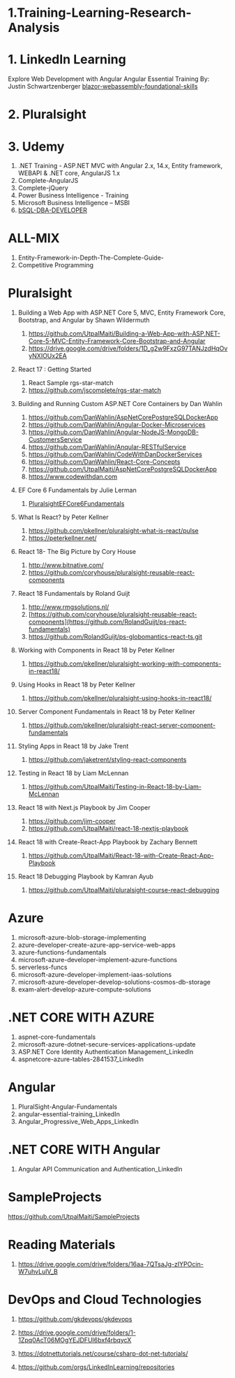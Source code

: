 # 1.Training-Learning-Research-Analysis

# 1. LinkedIn Learning

Explore Web Development with Angular
Angular Essential Training By: Justin Schwartzenberger
[blazor-webassembly-foundational-skills](https://github.com/LinkedInLearning/blazor-webassembly-foundational-skills-2505782)

# 2. Pluralsight

# 3. Udemy

1. .NET Training - ASP.NET MVC with Angular 2.x, 14.x, Entity framework, WEBAPI & .NET core, AngularJS 1.x
2. Complete-AngularJS
3. Complete-jQuery
4. Power Business Intelligence - Training
5. Microsoft Business Intelligence – MSBI
6. [bSQL-DBA-DEVELOPER](https://github.com/UtpalMaiti/SQL-DBA-DEVELOPER)

# ALL-MIX

1. Entity-Framework-in-Depth-The-Complete-Guide-
2. Competitive Programming

# Pluralsight

1. Building a Web App with ASP.NET Core 5, MVC, Entity Framework Core, Bootstrap, and Angular by Shawn Wildermuth

   1. https://github.com/UtpalMaiti/Building-a-Web-App-with-ASP.NET-Core-5-MVC-Entity-Framework-Core-Bootstrap-and-Angular
   2. https://drive.google.com/drive/folders/1D_g2w9FxzG97TANJzdHqOvyNXIOUx2EA

2. React 17 : Getting Started

   1. React Sample rgs-star-match
   2. https://github.com/jscomplete/rgs-star-match

3. Building and Running Custom ASP.NET Core Containers by Dan Wahlin

   1. https://github.com/DanWahlin/AspNetCorePostgreSQLDockerApp
   2. https://github.com/DanWahlin/Angular-Docker-Microservices
   3. https://github.com/DanWahlin/Angular-NodeJS-MongoDB-CustomersService
   4. https://github.com/DanWahlin/Anqular-RESTfulService
   5. https://github.com/DanWahlin/CodeWithDanDockerServices
   6. https://github.com/DanWahlin/React-Core-Concepts
   7. https://github.com/UtpalMaiti/AspNetCorePostgreSQLDockerApp
   8. https://www.codewithdan.com

4. EF Core 6 Fundamentals by Julie Lerman

   1. [PluralsightEFCore6Fundamentals](https://github.com/julielerman/PluralsightEFCore6Fundamentals)

5. What Is React? by Peter Kellner

   1. https://github.com/pkellner/pluralsight-what-is-react/pulse
   2. https://peterkellner.net/

6. React 18- The Big Picture by Cory House

   1. http://www.bitnative.com/
   2. https://github.com/coryhouse/pluralsight-reusable-react-components

7. React 18 Fundamentals by Roland Guijt

   1. http://www.rmgsolutions.nl/
   2. [https://github.com/coryhouse/pluralsight-reusable-react-components](https://github.com/RolandGuijt/ps-react-fundamentals)
   3. https://github.com/RolandGuijt/ps-globomantics-react-ts.git

8. Working with Components in React 18 by Peter Kellner

   1. https://github.com/pkellner/pluralsight-working-with-components-in-react18/

9. Using Hooks in React 18 by Peter Kellner
   1. https://github.com/pkellner/pluralsight-using-hooks-in-react18/
10. Server Component Fundamentals in React 18 by Peter Kellner

    1. https://github.com/pkellner/pluralsight-react-server-component-fundamentals

11. Styling Apps in React 18 by Jake Trent

    1. https://github.com/jaketrent/styling-react-components

12. Testing in React 18 by Liam McLennan

    1. https://github.com/UtpalMaiti/Testing-in-React-18-by-Liam-McLennan

13. React 18 with Next.js Playbook by Jim Cooper

    1. https://github.com/jim-cooper
    2. https://github.com/UtpalMaiti/react-18-nextjs-playbook

14. React 18 with Create-React-App Playbook by Zachary Bennett

    1. https://github.com/UtpalMaiti/React-18-with-Create-React-App-Playbook

15. React 18 Debugging Playbook by Kamran Ayub
    1. https://github.com/UtpalMaiti/pluralsight-course-react-debugging

# Azure

1. microsoft-azure-blob-storage-implementing
2. azure-developer-create-azure-app-service-web-apps
3. azure-functions-fundamentals
4. microsoft-azure-developer-implement-azure-functions
5. serverless-funcs
6. microsoft-azure-developer-implement-iaas-solutions
7. microsoft-azure-developer-develop-solutions-cosmos-db-storage
8. exam-alert-develop-azure-compute-solutions

# .NET CORE WITH AZURE

1. aspnet-core-fundamentals
2. microsoft-azure-dotnet-secure-services-applications-update
3. ASP.NET Core Identity Authentication Management_LinkedIn
4. aspnetcore-azure-tables-2841537_LinkedIn

# Angular

1. PluralSight-Angular-Fundamentals
2. angular-essential-training_LinkedIn
3. Angular_Progressive_Web_Apps_LinkedIn

# .NET CORE WITH Angular

1. Angular API Communication and Authentication_LinkedIn

# SampleProjects

https://github.com/UtpalMaiti/SampleProjects

# Reading Materials

1. https://drive.google.com/drive/folders/16aa-7QTsaJg-zIYPOcin-W7uhvLulV_B

# DevOps and Cloud Technologies

1. https://github.com/gkdevops/gkdevops
2. https://drive.google.com/drive/folders/1-1Zpq0AcT06MOgYEJDFUI6bxf4rbqycX

3. https://dotnettutorials.net/course/csharp-dot-net-tutorials/
4. https://github.com/orgs/LinkedInLearning/repositories
